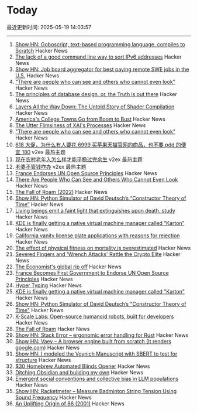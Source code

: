 # Today

最近更新时间: 2025-05-19 14:03:57

--- 
1. [Show HN: Goboscript, text-based programming language, compiles to Scratch](https://github.com/aspizu/goboscript) Hacker News
2. [The lack of a good command line way to sort IPv6 addresses](https://utcc.utoronto.ca/~cks/space/blog/unix/SortingIPv6Addresses) Hacker News
3. [Show HN: Job board aggregator for best paying remote SWE jobs in the U.S.](https://www.remoteswe.fyi) Hacker News
4. [“There are people who can see and others who cannot even look”](https://worldhistory.substack.com/p/there-are-people-who-can-see-and) Hacker News
5. [The principles of database design, or, the Truth is out there](https://ebellani.github.io/blog/2025/the-principles-of-database-design-or-the-truth-is-out-there/) Hacker News
6. [Layers All the Way Down: The Untold Story of Shader Compilation](https://moonside.games/posts/layers-all-the-way-down/) Hacker News
7. [America's College Towns Go from Boom to Bust](https://www.wsj.com/us-news/education/college-towns-economy-macomb-illinois-aae84dcc) Hacker News
8. [The Utter Flimsiness of XAI's Processes](https://smol.news/p/the-utter-flimsiness-of-xais-processes) Hacker News
9. ["There are people who can see and others who cannot even look"](https://worldhistory.substack.com/p/there-are-people-who-can-see-and) Hacker News
10. [618 大促，为什么有人要花 6999 买苹果天猫官网的商品，也不要 pdd 的便宜 180](https://www.v2ex.com/t/1132608) v2ex 最热主题
11. [现在农村老年入怎么样才能平稳过完余生](https://www.v2ex.com/t/1132607) v2ex 最热主题
12. [老婆不管钱咋办](https://www.v2ex.com/t/1132606) v2ex 最热主题
13. [France Endorses UN Open Source Principles](https://social.numerique.gouv.fr/@codegouvfr/114529954373492878) Hacker News
14. [There Are People Who Can See and Others Who Cannot Even Look](https://worldhistory.substack.com/p/there-are-people-who-can-see-and) Hacker News
15. [The Fall of Roam (2022)](https://every.to/superorganizers/the-fall-of-roam) Hacker News
16. [Show HN: Python Simulator of David Deutsch’s “Constructor Theory of Time”](https://github.com/gvelesandro/constructor-theory-simulator) Hacker News
17. [Living beings emit a faint light that extinguishes upon death, study](https://phys.org/news/2025-05-emit-faint-extinguishes-death.html) Hacker News
18. [KDE is finally getting a native virtual machine manager called “Karton”](https://www.neowin.net/news/kde-is-finally-getting-a-native-virtual-machine-manager-called-karton/) Hacker News
19. [California vanity license plate applications with reasons for rejection](https://github.com/veltman/ca-license-plates) Hacker News
20. [The effect of physical fitness on mortality is overestimated](https://www.uu.se/en/press/press-releases/2025/2025-05-15-the-effect-of-physical-fitness-on-mortality-is-overestimated) Hacker News
21. [Severed Fingers and 'Wrench Attacks' Rattle the Crypto Elite](https://www.wsj.com/finance/currencies/crypto-industry-robberies-attacks-32c2867a) Hacker News
22. [The Economist's global rip off](https://halcrawford.substack.com/p/the-economists-global-rip-off) Hacker News
23. [France Becomes First Government to Endorse UN Open Source Principles](https://social.numerique.gouv.fr/@codegouvfr/114529954373492878) Hacker News
24. [Hyper Typing](https://pscanf.com/s/341/) Hacker News
25. [KDE is finally getting a native virtual machine manager called "Karton"](https://www.neowin.net/news/kde-is-finally-getting-a-native-virtual-machine-manager-called-karton/) Hacker News
26. [Show HN: Python Simulator of David Deutsch’s "Constructor Theory of Time"](https://github.com/gvelesandro/constructor-theory-simulator) Hacker News
27. [K-Scale Labs: Open-source humanoid robots, built for developers](https://www.kscale.dev/) Hacker News
28. [The Fall of Roam](https://every.to/superorganizers/the-fall-of-roam) Hacker News
29. [Show HN: Stack Error – ergonomic error handling for Rust](https://github.com/gmcgoldr/stackerror) Hacker News
30. [Show HN: Vaev – A browser engine built from scratch (It renders google.com)](https://github.com/skift-org/vaev) Hacker News
31. [Show HN: I modeled the Voynich Manuscript with SBERT to test for structure](https://github.com/brianmg/voynich-nlp-analysis) Hacker News
32. [$30 Homebrew Automated Blinds Opener](https://sifter.org/~simon/journal/20240718.html) Hacker News
33. [Ditching Obsidian and building my own](https://amberwilliams.io/blogs/building-my-own-pkms) Hacker News
34. [Emergent social conventions and collective bias in LLM populations](https://www.science.org/doi/10.1126/sciadv.adu9368) Hacker News
35. [Show HN: Racketmeter – Measure Badminton String Tension Using Sound Frequency](https://www.racketmeter.com/) Hacker News
36. [An Uplifting Origin of 86 (2001)](https://muse.jhu.edu/article/2832) Hacker News
